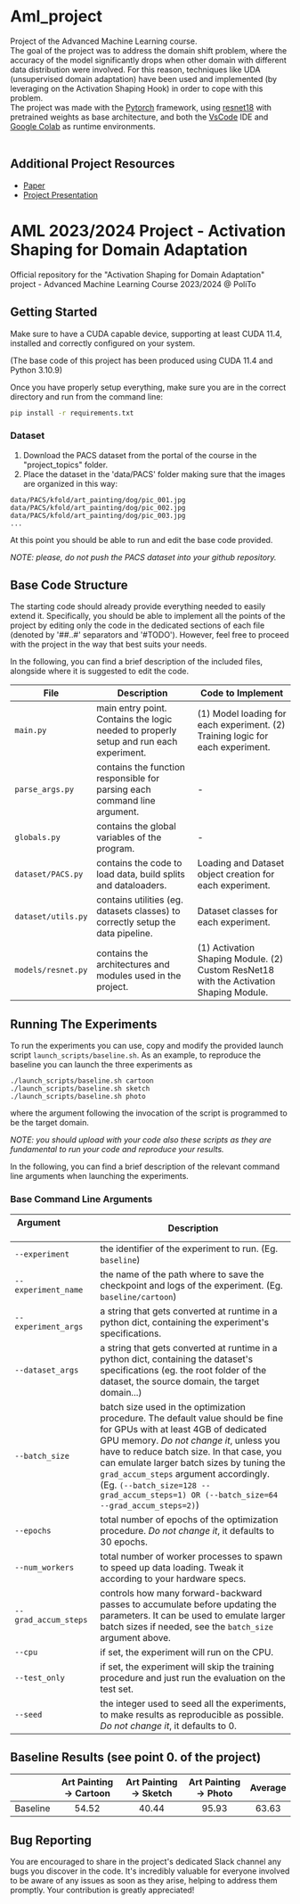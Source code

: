 # Aml_project

Project of the Advanced Machine Learning course.
<br>The goal of the project was to address the domain shift problem, where the accuracy of the model significantly drops when other domain with different data distribution were involved. For this reason, techniques like UDA (unsupervised domain adaptation) have been used and implemented (by leveraging on the Activation Shaping Hook) in order to cope with this problem. <br>The project was made with the <a href='https://pytorch.org/' target='_blank'>Pytorch</a> framework, using <a href='https://pytorch.org/vision/main/models/generated/torchvision.models.resnet18.html' target='_blank'>resnet18</a> with pretrained weights as base architecture, and both the <a href='https://code.visualstudio.com/' target='_blank'>VsCode</a> IDE and <a href='https://colab.google/' target='_blank'>Google Colab</a> as runtime environments.<br><br>

## Additional Project Resources
<ul>
    <li><a href='https://drive.google.com/file/d/1zVEYXSdafz1VA-C39NRPJjVDDte_DAlP/view?usp=sharing' target='_blank'>Paper</a></li>
    <li><a href='https://drive.google.com/file/d/1dqrFfPu8-S_7H8a0boI5PepctmEmUCp3/view?usp=sharing' target='_blank'>Project Presentation</a></li>
</ul>

# AML 2023/2024 Project - Activation Shaping for Domain Adaptation
Official repository for the "Activation Shaping for Domain Adaptation" project - Advanced Machine Learning Course 2023/2024 @ PoliTo

## Getting Started
Make sure to have a CUDA capable device, supporting at least CUDA 11.4, installed and correctly configured on your system. 

(The base code of this project has been produced using CUDA 11.4 and Python 3.10.9)

Once you have properly setup everything, make sure you are in the correct directory and run from the command line:
```bash
pip install -r requirements.txt
```

### Dataset
1. Download the PACS dataset from the portal of the course in the "project_topics" folder.
2. Place the dataset in the 'data/PACS' folder making sure that the images are organized in this way:
```
data/PACS/kfold/art_painting/dog/pic_001.jpg
data/PACS/kfold/art_painting/dog/pic_002.jpg
data/PACS/kfold/art_painting/dog/pic_003.jpg
...
```

At this point you should be able to run and edit the base code provided.

*NOTE: please, do not push the PACS dataset into your github repository.*

## Base Code Structure
The starting code should already provide everything needed to easily extend it. Specifically, you should be able to implement all the points of the project by 
editing only the code in the dedicated sections of each file (denoted by '##..#' separators and '#TODO'). However, feel free to proceed with the project in the way that best suits your needs.

In the following, you can find a brief description of the included files, alongside where it is suggested to edit the code.

| File | Description | Code to Implement |
| ---- | ----------- | ----------------- |
| `main.py` | main entry point. Contains the logic needed to properly setup and run each experiment. | (1) Model loading for each experiment. (2) Training logic for each experiment. |
| `parse_args.py` | contains the function responsible for parsing each command line argument. | - |
| `globals.py` | contains the global variables of the program. | - |
| `dataset/PACS.py` | contains the code to load data, build splits and dataloaders. | Loading and Dataset object creation for each experiment. |
| `dataset/utils.py` | contains utilities (eg. datasets classes) to correctly setup the data pipeline. | Dataset classes for each experiment. |
| `models/resnet.py` | contains the architectures and modules used in the project. | (1) Activation Shaping Module. (2) Custom ResNet18 with the Activation Shaping Module. |

## Running The Experiments
To run the experiments you can use, copy and modify the provided launch script `launch_scripts/baseline.sh`.
As an example, to reproduce the baseline you can launch the three experiments as
```
./launch_scripts/baseline.sh cartoon
./launch_scripts/baseline.sh sketch
./launch_scripts/baseline.sh photo
```
where the argument following the invocation of the script is programmed to be the target domain.

*NOTE: you should upload with your code also these scripts as they are fundamental to run your code and reproduce your results.*

In the following, you can find a brief description of the relevant command line arguments when launching the experiments.

### Base Command Line Arguments
| Argument &nbsp; &nbsp; &nbsp; &nbsp; &nbsp; &nbsp; &nbsp; &nbsp; &nbsp; &nbsp; &nbsp; &nbsp; &nbsp; &nbsp; &nbsp; &nbsp; &nbsp;&nbsp; &nbsp;  | Description |
| -------- | ----------- |
| `--experiment` | the identifier of the experiment to run. (Eg. `baseline`) |
| `--experiment_name` | the name of the path where to save the checkpoint and logs of the experiment. (Eg. `baseline/cartoon`) |
| `--experiment_args` | a string that gets converted at runtime in a python dict, containing the experiment's specifications. |
| `--dataset_args` | a string that gets converted at runtime in a python dict, containing the dataset's specifications (eg. the root folder of the dataset, the source domain, the target domain...) |
| `--batch_size` | batch size used in the optimization procedure. The default value should be fine for GPUs with at least 4GB of dedicated GPU memory. *Do not change it*, unless you have to reduce batch size. In that case, you can emulate larger batch sizes by tuning the `grad_accum_steps` argument accordingly. (Eg. `(--batch_size=128 --grad_accum_steps=1) OR (--batch_size=64 --grad_accum_steps=2)`) |
| `--epochs` | total number of epochs of the optimization procedure. *Do not change it*, it defaults to 30 epochs. |
| `--num_workers` | total number of worker processes to spawn to speed up data loading. Tweak it according to your hardware specs. |
| `--grad_accum_steps` | controls how many forward-backward passes to accumulate before updating the parameters. It can be used to emulate larger batch sizes if needed, see the `batch_size` argument above. |
| `--cpu` | if set, the experiment will run on the CPU. |
| `--test_only` | if set, the experiment will skip the training procedure and just run the evaluation on the test set. |
| `--seed` | the integer used to seed all the experiments, to make results as reproducible as possible. *Do not change it*, it defaults to 0. |

## Baseline Results (see point 0. of the project)
|          | Art Painting &#8594; Cartoon | Art Painting &#8594; Sketch | Art Painting &#8594; Photo | Average |
| :------: | :--------------------------: | :-------------------------: | :------------------------: | :-----: |
| Baseline |            54.52             |             40.44           |            95.93           |  63.63  |


## Bug Reporting
You are encouraged to share in the project's dedicated Slack channel any bugs you discover in the code. It's incredibly valuable for everyone involved to be aware of any issues as soon as they arise, helping to address them promptly. Your contribution is greatly appreciated!
